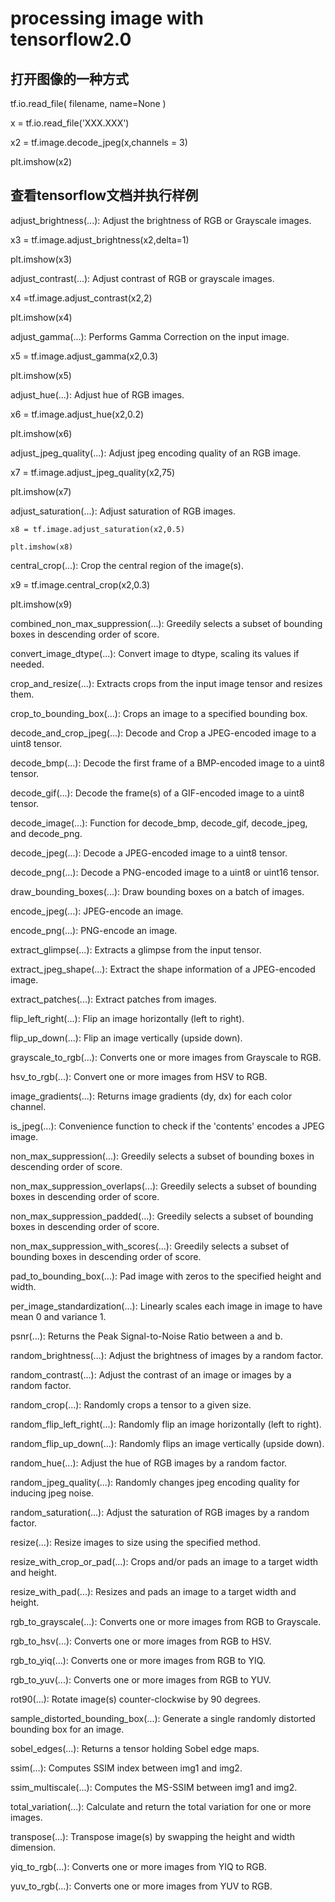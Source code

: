 # processing image with tensorflow2.0

## 打开图像的一种方式

tf.io.read_file(
    filename,
    name=None
)

x = tf.io.read_file('XXX.XXX')

x2 = tf.image.decode_jpeg(x,channels = 3)

plt.imshow(x2)

## 查看tensorflow文档并执行样例

adjust_brightness(...): Adjust the brightness of RGB or Grayscale images.

x3 = tf.image.adjust_brightness(x2,delta=1)

plt.imshow(x3)

adjust_contrast(...): Adjust contrast of RGB or grayscale images.

x4 =tf.image.adjust_contrast(x2,2)

plt.imshow(x4)

adjust_gamma(...): Performs Gamma Correction on the input image.

x5 = tf.image.adjust_gamma(x2,0.3)

plt.imshow(x5)

adjust_hue(...): Adjust hue of RGB images.

x6 = tf.image.adjust_hue(x2,0.2)

plt.imshow(x6)

adjust_jpeg_quality(...): Adjust jpeg encoding quality of an RGB image.

x7 = tf.image.adjust_jpeg_quality(x2,75)

plt.imshow(x7)

adjust_saturation(...): Adjust saturation of RGB images.

`x8 = tf.image.adjust_saturation(x2,0.5)`

`plt.imshow(x8)`

central_crop(...): Crop the central region of the image(s).

x9 = tf.image.central_crop(x2,0.3)

plt.imshow(x9)

combined_non_max_suppression(...): Greedily selects a subset of bounding boxes in descending order of score.

convert_image_dtype(...): Convert image to dtype, scaling its values if needed.

crop_and_resize(...): Extracts crops from the input image tensor and resizes them.

crop_to_bounding_box(...): Crops an image to a specified bounding box.

decode_and_crop_jpeg(...): Decode and Crop a JPEG-encoded image to a uint8 tensor.

decode_bmp(...): Decode the first frame of a BMP-encoded image to a uint8 tensor.

decode_gif(...): Decode the frame(s) of a GIF-encoded image to a uint8 tensor.

decode_image(...): Function for decode_bmp, decode_gif, decode_jpeg, and decode_png.

decode_jpeg(...): Decode a JPEG-encoded image to a uint8 tensor.

decode_png(...): Decode a PNG-encoded image to a uint8 or uint16 tensor.

draw_bounding_boxes(...): Draw bounding boxes on a batch of images.

encode_jpeg(...): JPEG-encode an image.

encode_png(...): PNG-encode an image.

extract_glimpse(...): Extracts a glimpse from the input tensor.

extract_jpeg_shape(...): Extract the shape information of a JPEG-encoded image.

extract_patches(...): Extract patches from images.

flip_left_right(...): Flip an image horizontally (left to right).

flip_up_down(...): Flip an image vertically (upside down).

grayscale_to_rgb(...): Converts one or more images from Grayscale to RGB.

hsv_to_rgb(...): Convert one or more images from HSV to RGB.

image_gradients(...): Returns image gradients (dy, dx) for each color channel.

is_jpeg(...): Convenience function to check if the 'contents' encodes a JPEG image.

non_max_suppression(...): Greedily selects a subset of bounding boxes in descending order of score.

non_max_suppression_overlaps(...): Greedily selects a subset of bounding boxes in descending order of score.

non_max_suppression_padded(...): Greedily selects a subset of bounding boxes in descending order of score.

non_max_suppression_with_scores(...): Greedily selects a subset of bounding boxes in descending order of score.

pad_to_bounding_box(...): Pad image with zeros to the specified height and width.

per_image_standardization(...): Linearly scales each image in image to have mean 0 and variance 1.

psnr(...): Returns the Peak Signal-to-Noise Ratio between a and b.

random_brightness(...): Adjust the brightness of images by a random factor.

random_contrast(...): Adjust the contrast of an image or images by a random factor.

random_crop(...): Randomly crops a tensor to a given size.

random_flip_left_right(...): Randomly flip an image horizontally (left to right).

random_flip_up_down(...): Randomly flips an image vertically (upside down).

random_hue(...): Adjust the hue of RGB images by a random factor.

random_jpeg_quality(...): Randomly changes jpeg encoding quality for inducing jpeg noise.

random_saturation(...): Adjust the saturation of RGB images by a random factor.

resize(...): Resize images to size using the specified method.

resize_with_crop_or_pad(...): Crops and/or pads an image to a target width and height.

resize_with_pad(...): Resizes and pads an image to a target width and height.

rgb_to_grayscale(...): Converts one or more images from RGB to Grayscale.

rgb_to_hsv(...): Converts one or more images from RGB to HSV.

rgb_to_yiq(...): Converts one or more images from RGB to YIQ.

rgb_to_yuv(...): Converts one or more images from RGB to YUV.

rot90(...): Rotate image(s) counter-clockwise by 90 degrees.

sample_distorted_bounding_box(...): Generate a single randomly distorted bounding box for an image.

sobel_edges(...): Returns a tensor holding Sobel edge maps.

ssim(...): Computes SSIM index between img1 and img2.

ssim_multiscale(...): Computes the MS-SSIM between img1 and img2.

total_variation(...): Calculate and return the total variation for one or more images.

transpose(...): Transpose image(s) by swapping the height and width dimension.

yiq_to_rgb(...): Converts one or more images from YIQ to RGB.

yuv_to_rgb(...): Converts one or more images from YUV to RGB.
